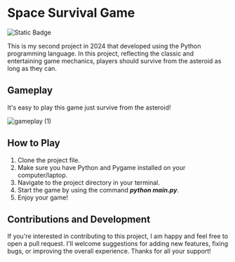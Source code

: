 # Space Survival Game
![Static Badge](https://img.shields.io/badge/version-%201.0.1-blue)

This is my second project in 2024 that developed using the Python programming language. In this project, reflecting the classic and entertaining game mechanics, players should survive from the asteroid as long as they can.
## Gameplay
It's easy to play this game just survive from the asteroid!

![gameplay (1)](https://github.com/SilenceHuang-m/Game_2/assets/137615208/71b275fa-520d-442c-92dc-587d06a84a50)

## How to Play
1. Clone the project file.
2. Make sure you have Python and Pygame installed on your computer/laptop.
3. Navigate to the project directory in your terminal.
4. Start the game by using the command ***python main.py***.
5. Enjoy your game!

## Contributions and Development
If you're interested in contributing to this project, I am happy and feel free to open a pull request. I'll welcome suggestions for adding new features, fixing bugs, or improving the overall experience. Thanks for all your support!
